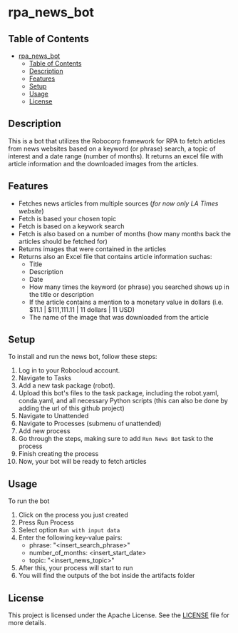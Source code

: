 # rpa_news_bot

## Table of Contents
- [rpa\_news\_bot](#rpa_news_bot)
  - [Table of Contents](#table-of-contents)
  - [Description](#description)
  - [Features](#features)
  - [Setup](#setup)
  - [Usage](#usage)
  - [License](#license)


## Description

This is a bot that utilizes the Robocorp framework for RPA to fetch articles from news websites based on a keyword (or phrase) search, a topic of interest and a date range (number of months). It returns an excel file with article information and the downloaded images from the articles.

## Features

- Fetches news articles from multiple sources (*for now only LA Times website*)
- Fetch is based your chosen topic
- Fetch is based on a keywork search
- Fetch is also based on a number of months (how many months back the articles should be fetched for)
- Returns images that were contained in the articles
- Returns also an Excel file that contains article information suchas:
  - Title
  - Description
  - Date
  - How many times the keyword (or phrase) you searched shows up in the title or description
  - If the article contains a mention to a monetary value in dollars (i.e. $11.1 | $111,111.11 | 11 dollars | 11 USD)
  - The name of the image that was downloaded from the article

## Setup

To install and run the news bot, follow these steps:

1. Log in to your Robocloud account.
2. Navigate to Tasks
3. Add a new task package (robot).
4. Upload this bot's files to the task package, including the robot.yaml, conda.yaml, and all necessary Python scripts (this can also be done by adding the url of this github project)
5. Navigate to Unattended
6. Navigate to Processes (submenu of unattended)
7. Add new process
8. Go through the steps, making sure to add `Run News Bot` task to the process
9. Finish creating the process
10. Now, your bot will be ready to fetch articles

## Usage

To run the bot

1. Click on the process you just created
2. Press Run Process
3. Select option `Run with input data`
4. Enter the following key-value pairs:
   - phrase: "<insert_search_phrase>"
   - number_of_months: <insert_start_date>
   - topic: "<insert_news_topic>"
5. After this, your process will start to run
6. You will find the outputs of the bot inside the artifacts folder

## License

This project is licensed under the Apache License. See the [LICENSE](LICENSE) file for more details.